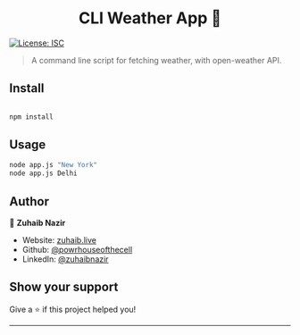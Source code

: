 <h1 align="center">CLI Weather App 👋</h1>
<p>
  <a href="#" target="_blank">
    <img alt="License: ISC" src="https://img.shields.io/badge/License-ISC-yellow.svg" />
  </a>
</p>

> A command line script for fetching weather, with open-weather API.

## Install

```sh

npm install
```

## Usage

```sh
node app.js "New York"
node app.js Delhi
```

## Author

👤 **Zuhaib Nazir**

-  Website: [zuhaib.live](https://zuhaib.live)
-  Github: [@powrhouseofthecell](https://github.com/powrhouseofthecell)
-  LinkedIn: [@zuhaibnazir](https://linkedin.com/in/zuhaibnazir)

## Show your support

Give a ⭐️ if this project helped you!

---

